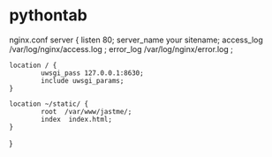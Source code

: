 # pythontab

nginx.conf
server {
    listen   80;
    server_name  your sitename;
    access_log /var/log/nginx/access.log ;
    error_log /var/log/nginx/error.log ;

    location / {
            uwsgi_pass 127.0.0.1:8630;
            include uwsgi_params;
    }

    location ~/static/ {
            root  /var/www/jastme/;
            index  index.html;
    }
}
